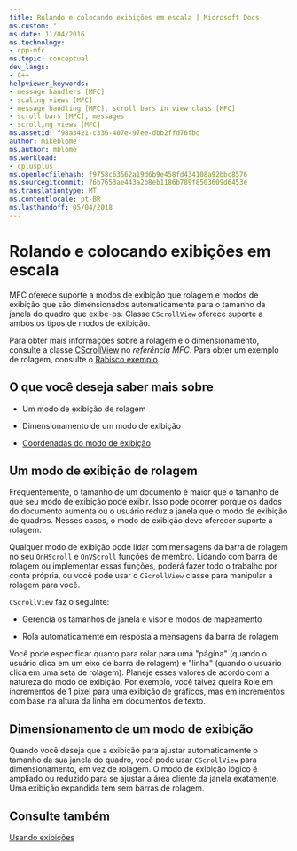 ```yaml
---
title: Rolando e colocando exibições em escala | Microsoft Docs
ms.custom: ''
ms.date: 11/04/2016
ms.technology:
- cpp-mfc
ms.topic: conceptual
dev_langs:
- C++
helpviewer_keywords:
- message handlers [MFC]
- scaling views [MFC]
- message handling [MFC], scroll bars in view class [MFC]
- scroll bars [MFC], messages
- scrolling views [MFC]
ms.assetid: f98a3421-c336-407e-97ee-dbb2ffd76fbd
author: mikeblome
ms.author: mblome
ms.workload:
- cplusplus
ms.openlocfilehash: f9758c63562a19d6b9e458fd434108a92bbc8576
ms.sourcegitcommit: 76b7653ae443a2b8eb1186b789f8503609d6453e
ms.translationtype: MT
ms.contentlocale: pt-BR
ms.lasthandoff: 05/04/2018
---
```

# <a name="scrolling-and-scaling-views"></a>Rolando e colocando exibições em escala
MFC oferece suporte a modos de exibição que rolagem e modos de exibição que são dimensionados automaticamente para o tamanho da janela do quadro que exibe-os. Classe `CScrollView` oferece suporte a ambos os tipos de modos de exibição.  
  
 Para obter mais informações sobre a rolagem e o dimensionamento, consulte a classe [CScrollView](../mfc/reference/cscrollview-class.md) no *referência MFC*. Para obter um exemplo de rolagem, consulte o [Rabisco exemplo](../visual-cpp-samples.md).  
  
## <a name="what-do-you-want-to-know-more-about"></a>O que você deseja saber mais sobre  
  
-   Um modo de exibição de rolagem  
  
-   Dimensionamento de um modo de exibição  
  
-   [Coordenadas do modo de exibição](http://msdn.microsoft.com/library/windows/desktop/dd145205)  
  
##  <a name="_core_scrolling_a_view"></a> Um modo de exibição de rolagem  
 Frequentemente, o tamanho de um documento é maior que o tamanho de que seu modo de exibição pode exibir. Isso pode ocorrer porque os dados do documento aumenta ou o usuário reduz a janela que o modo de exibição de quadros. Nesses casos, o modo de exibição deve oferecer suporte a rolagem.  
  
 Qualquer modo de exibição pode lidar com mensagens da barra de rolagem no seu `OnHScroll` e `OnVScroll` funções de membro. Lidando com barra de rolagem ou implementar essas funções, poderá fazer todo o trabalho por conta própria, ou você pode usar o `CScrollView` classe para manipular a rolagem para você.  
  
 `CScrollView` faz o seguinte:  
  
-   Gerencia os tamanhos de janela e visor e modos de mapeamento  
  
-   Rola automaticamente em resposta a mensagens da barra de rolagem  
  
 Você pode especificar quanto para rolar para uma "página" (quando o usuário clica em um eixo de barra de rolagem) e "linha" (quando o usuário clica em uma seta de rolagem). Planeje esses valores de acordo com a natureza do modo de exibição. Por exemplo, você talvez queira Role em incrementos de 1 pixel para uma exibição de gráficos, mas em incrementos com base na altura da linha em documentos de texto.  
  
##  <a name="_core_scaling_a_view"></a> Dimensionamento de um modo de exibição  
 Quando você deseja que a exibição para ajustar automaticamente o tamanho da sua janela do quadro, você pode usar `CScrollView` para dimensionamento, em vez de rolagem. O modo de exibição lógico é ampliado ou reduzido para se ajustar a área cliente da janela exatamente. Uma exibição expandida tem sem barras de rolagem.  
  
## <a name="see-also"></a>Consulte também  
 [Usando exibições](../mfc/using-views.md)

